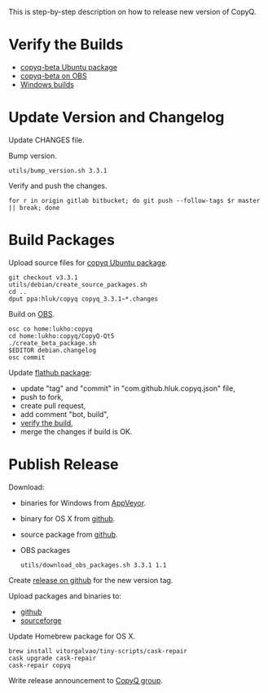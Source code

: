 This is step-by-step description on how to release new version of CopyQ.

# Verify the Builds

- [copyq-beta Ubuntu package](https://launchpad.net/~hluk/+archive/ubuntu/copyq-beta)
- [copyq-beta on OBS](https://build.opensuse.org/package/show/home:lukho:copyq-beta/CopyQ-Qt5-beta)
- [Windows builds](https://ci.appveyor.com/project/hluk/copyq)

# Update Version and Changelog

Update CHANGES file.

Bump version.

    utils/bump_version.sh 3.3.1

Verify and push the changes.

    for r in origin gitlab bitbucket; do git push --follow-tags $r master || break; done

# Build Packages

Upload source files for [copyq Ubuntu package](https://launchpad.net/~hluk/+archive/ubuntu/copyq).

    git checkout v3.3.1
    utils/debian/create_source_packages.sh
    cd ..
    dput ppa:hluk/copyq copyq_3.3.1~*.changes

Build on [OBS](https://build.opensuse.org/package/show/home:lukho:copyq/CopyQ-Qt5).

    osc co home:lukho:copyq
    cd home:lukho:copyq/CopyQ-Qt5
    ./create_beta_package.sh
    $EDITOR debian.changelog
    osc commit

Update [flathub package](https://github.com/flathub/com.github.hluk.copyq):
- update "tag" and "commit" in "com.github.hluk.copyq.json" file,
- push to fork,
- create pull request,
- add comment "bot, build",
- [verify the build](https://flathub.org/builds/#/),
- merge the changes if build is OK.

# Publish Release

Download:
- binaries for Windows from [AppVeyor](https://ci.appveyor.com/project/hluk/copyq).
- binary for OS X from [github](https://github.com/hluk/CopyQ/releases).
- source package from [github](https://github.com/hluk/CopyQ/releases).
- OBS packages

      utils/download_obs_packages.sh 3.3.1 1.1

Create [release on github](https://github.com/hluk/CopyQ/releases) for the new version tag.

Upload packages and binaries to:
- [github](https://github.com/hluk/CopyQ/releases)
- [sourceforge](https://sourceforge.net/projects/copyq/files/)

Update Homebrew package for OS X.

    brew install vitorgalvao/tiny-scripts/cask-repair
    cask upgrade cask-repair
    cask-repair copyq

Write release announcement to [CopyQ group](https://groups.google.com/forum/#!forum/copyq).
